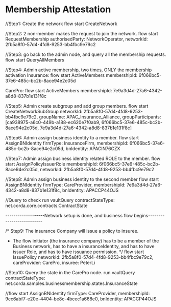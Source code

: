 # Membership Attestation

//Step1: Create the network 
flow start CreateNetwork

//Step2: 2 non-member makes the request to join the network. 
flow start RequestMembership authorisedParty: NetworkOperator, networkId: 2fb5a8f0-57d4-4fd8-9253-bb4fbc9e79c2

//Step3: go back to the admin node, and query all the membership requests. 
flow start QueryAllMembers

//Step4: Admin active membership, two times, ONLY the membership activation 
Insurance: 
flow start ActiveMembers membershipId: 6f066bc5-37e6-485c-bc2b-8ace94e2c05d

CarePro:
flow start ActiveMembers membershipId: 7e9a3d4d-27a6-4342-a8d8-837b1e131f8c

//Step5: Admin create subgroup and add group members. 
flow start CreateNetworkSubGroup networkId: 2fb5a8f0-57d4-4fd8-9253-bb4fbc9e79c2, groupName: APAC_Insurance_Alliance, groupParticipants: [ca938975-a6c0-449b-a188-ec620e7f0ab9, 6f066bc5-37e6-485c-bc2b-8ace94e2c05d, 7e9a3d4d-27a6-4342-a8d8-837b1e131f8c]

//Step6: Admin assign business identity to a member. 
flow start AssignBNIdentity firmType: InsuranceFirm, membershipId: 6f066bc5-37e6-485c-bc2b-8ace94e2c05d, bnIdentity: APACIN76CZX

//Step7: Admin assign business identity related ROLE to the member.
flow start AssignPolicyIssuerRole membershipId: 6f066bc5-37e6-485c-bc2b-8ace94e2c05d, networkId: 2fb5a8f0-57d4-4fd8-9253-bb4fbc9e79c2

//Step8: Admin assign business identity to the second member 
flow start AssignBNIdentity firmType: CareProvider, membershipId: 7e9a3d4d-27a6-4342-a8d8-837b1e131f8c, bnIdentity: APACCP44OJS

//Query to check
run vaultQuery contractStateType: net.corda.core.contracts.ContractState

-------------------Network setup is done, and business flow begins--------------------------

/* Step9: The insurance Company will issue a policy to insuree. 
 * The flow initiator (the insurance company) has to be a member of the Business network, has to have a insuranceIdentity, and has to have issuer Role, and has to have issuance permission. 
 */
flow start IssuePolicy networkId: 2fb5a8f0-57d4-4fd8-9253-bb4fbc9e79c2, careProvider: CarePro, insuree: PeterLi
   
//Step10: Query the state in the CarePro node. 
run vaultQuery contractStateType: net.corda.samples.businessmembership.states.InsuranceState



//flow start AssignBNIdentity firmType: CareProvider, membershipId: 9cc6abf7-e20e-4404-be8c-4bcec1a668e0, bnIdentity: APACCP44OJS
